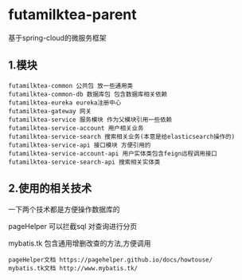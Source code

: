 # futamilktea-parent
基于spring-cloud的微服务框架

## 1.模块

```properties
futamilktea-common 公共包 放一些通用类
futamilktea-common-db 数据库包 包含数据库相关依赖
futamilktea-eureka eureka注册中心
futamilktea-gateway 网关 
futamilktea-service 服务模块 作为父模块引用一些依赖
futamilktea-service-account 用户相关业务
futamilktea-service-search 搜索相关业务(本意是给elasticsearch操作的)
futamilktea-service-api 接口模块 方便引用的
futamilktea-service-account-api 用户实体类包含feign远程调用接口
futamilktea-service-search-api 搜索相关实体类
```

## 2.使用的相关技术

一下两个技术都是方便操作数据库的

pageHelper 可以拦截sql 对查询进行分页

mybatis.tk 包含通用增删改查的方法,方便调用

```
pageHelper文档 https://pagehelper.github.io/docs/howtouse/
mybatis.tk文档 http://www.mybatis.tk/
```

